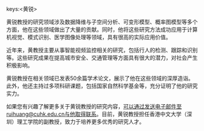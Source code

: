 keys:<黄锐>


黄锐教授的研究领域涉及数据降维与子空间分析、可变形模型、概率图模型等多个方面，他在这些领域做出了大量的贡献。同时，他将这些研究方法成功应用于计算机视觉、模式识别、医学图像处理等领域，具有很高的实际应用价值。

近年来，黄教授主要从事智能视频监控相关的研究，包括行人的检测、跟踪和识别等。这些研究成果在提高城市安全、交通管理等方面具有很大的潜力，对社会产生积极影响。

黄锐教授在相关领域已发表50余篇学术论文，展示了他在这些领域的深厚造诣。此外，他还主持过多项科研课题，包括国家自然科学基金等，充分证明了他的研究实力。

如果您有兴趣了解更多关于黄锐教授的研究内容，可以通过发送电子邮件至ruihuang@cuhk.edu.cn与他取得联系。目前，黄锐教授担任香港中文大学（深圳）理工学院的副教授，致力于培养更多优秀的研究人才。